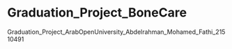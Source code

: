 # Graduation_Project_BoneCare
Graduation_Project_ArabOpenUniversity_Abdelrahman_Mohamed_Fathi_21510491
